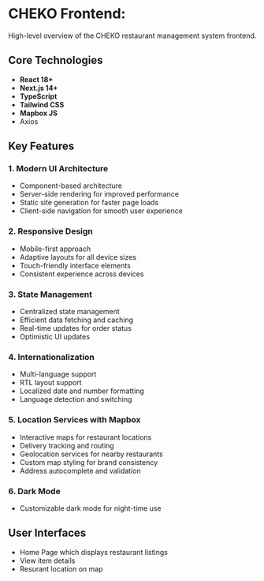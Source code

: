 # CHEKO Frontend:

High-level overview of the CHEKO restaurant management system frontend.

## Core Technologies

- **React 18+**
- **Next.js 14+**
- **TypeScript**
- **Tailwind CSS**
- **Mapbox JS**
- Axios

## Key Features

### 1. Modern UI Architecture

- Component-based architecture
- Server-side rendering for improved performance
- Static site generation for faster page loads
- Client-side navigation for smooth user experience

### 2. Responsive Design

- Mobile-first approach
- Adaptive layouts for all device sizes
- Touch-friendly interface elements
- Consistent experience across devices

### 3. State Management

- Centralized state management
- Efficient data fetching and caching
- Real-time updates for order status
- Optimistic UI updates

### 4. Internationalization

- Multi-language support
- RTL layout support
- Localized date and number formatting
- Language detection and switching

### 5. Location Services with Mapbox

- Interactive maps for restaurant locations
- Delivery tracking and routing
- Geolocation services for nearby restaurants
- Custom map styling for brand consistency
- Address autocomplete and validation

### 6. Dark Mode

- Customizable dark mode for night-time use

## User Interfaces

- Home Page which displays restaurant listings
- View item details
- Resurant location on map


